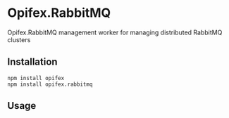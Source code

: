 Opifex.RabbitMQ
=============

Opifex.RabbitMQ management worker for managing distributed RabbitMQ clusters

Installation
------------

	npm install opifex
	npm install opifex.rabbitmq

Usage
-----



